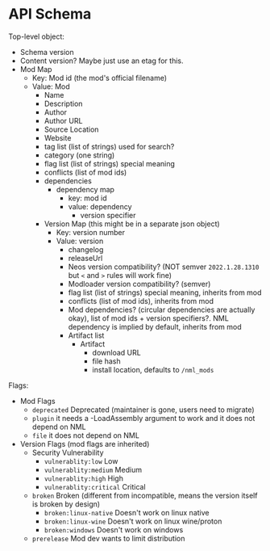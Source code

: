 # API Schema

Top-level object:

- Schema version
- Content version? Maybe just use an etag for this.
- Mod Map
  - Key: Mod id (the mod's official filename)
  - Value: Mod
    - Name
    - Description
    - Author
    - Author URL
    - Source Location
    - Website
    - tag list (list of strings) used for search?
    - category (one string)
    - flag list (list of strings) special meaning
    - conflicts (list of mod ids)
    - dependencies
      - dependency map
        - key: mod id
        - value: dependency
          - version specifier
    - Version Map (this might be in a separate json object)
      - Key: version number
      - Value: version
        - changelog
        - releaseUrl
        - Neos version compatibility? (NOT semver `2022.1.28.1310` but `<` and `>` rules will work fine)
        - Modloader version compatibility? (semver)
        - flag list (list of strings) special meaning, inherits from mod
        - conflicts (list of mod ids), inherits from mod
        - Mod dependencies? (circular dependencies are actually okay), list of mod ids + version specifiers?. NML dependency is implied by default, inherits from mod
        - Artifact list
          - Artifact
            - download URL
            - file hash
            - install location, defaults to `/nml_mods`

Flags:

- Mod Flags
  - `deprecated` Deprecated (maintainer is gone, users need to migrate)
  - `plugin` it needs a -LoadAssembly argument to work and it does not depend on NML
  - `file` it does not depend on NML
- Version Flags (mod flags are inherited)
  - Security Vulnerability
    - `vulnerablity:low` Low
    - `vulnerablity:medium` Medium
    - `vulnerablity:high` High
    - `vulnerablity:critical` Critical
  - `broken` Broken (different from incompatible, means the version itself is broken by design)
    - `broken:linux-native` Doesn't work on linux native
    - `broken:linux-wine` Doesn't work on linux wine/proton
    - `broken:windows` Doesn't work on windows
  - `prerelease` Mod dev wants to limit distribution
